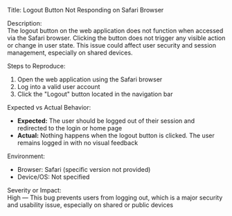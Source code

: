 Title: Logout Button Not Responding on Safari Browser

Description:  
The logout button on the web application does not function when accessed via the Safari browser. Clicking the button does not trigger any visible action or change in user state. This issue could affect user security and session management, especially on shared devices.

Steps to Reproduce:  
1. Open the web application using the Safari browser  
2. Log into a valid user account  
3. Click the "Logout" button located in the navigation bar  

Expected vs Actual Behavior:  
- **Expected:** The user should be logged out of their session and redirected to the login or home page  
- **Actual:** Nothing happens when the logout button is clicked. The user remains logged in with no visual feedback  

Environment:  
- Browser: Safari (specific version not provided)  
- Device/OS: Not specified  

Severity or Impact:  
High — This bug prevents users from logging out, which is a major security and usability issue, especially on shared or public devices
